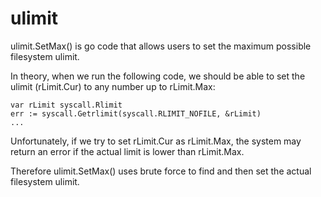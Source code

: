 # ulimit
ulimit.SetMax() is go code that allows users to set the maximum possible filesystem ulimit.

In theory, when we run the following code, we should be able to set the ulimit (rLimit.Cur) to any number up to rLimit.Max: 

```
var rLimit syscall.Rlimit
err := syscall.Getrlimit(syscall.RLIMIT_NOFILE, &rLimit)
...
```

Unfortunately, if we try to set rLimit.Cur as rLimit.Max, the system may return an error if the actual limit is lower than rLimit.Max.

Therefore ulimit.SetMax() uses brute force to find and then set the actual filesystem ulimit.
